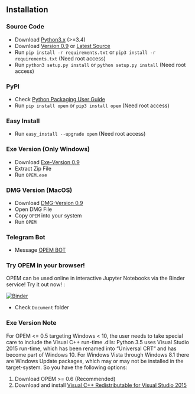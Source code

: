 ## Installation		

### Source Code
- Download [Python3.x](https://www.python.org/downloads/) (>=3.4)
- Download [Version 0.9](https://github.com/ecsim/opem/archive/v0.9.zip) or [Latest Source ](https://github.com/ecsim/opem/archive/master.zip)
- Run `pip install -r requirements.txt` or `pip3 install -r requirements.txt` (Need root access)
- Run `python3 setup.py install` or `python setup.py install` (Need root access)				

### PyPI


- Check [Python Packaging User Guide](https://packaging.python.org/installing/)     
- Run `pip install opem` or `pip3 install opem` (Need root access)

### Easy Install

- Run `easy_install --upgrade opem` (Need root access)


### Exe Version (Only Windows)
- Download [Exe-Version 0.9](https://www.dropbox.com/s/if22p5mofl7s2oh/OPEM%28v0.9%29.zip?dl=00)
- Extract Zip File
- Run `OPEM.exe`


### DMG Version (MacOS)
- Download [DMG-Version 0.9](https://www.dropbox.com/s/86f25jvciq2g7qf/OPEM%28v0.9%29.dmg?dl=0)
- Open DMG File
- Copy `OPEM` into your system
- Run `OPEM`


### Telegram Bot
- Message [OPEM BOT](https://t.me/opembot)


### Try OPEM in your browser!
OPEM can be used online in interactive Jupyter Notebooks via the Binder service! Try it out now! :	


[![Binder](https://mybinder.org/badge_logo.svg)](https://mybinder.org/v2/gh/ECSIM/opem/master)

* Check `Document` folder 



### Exe Version Note
For OPEM <= 0.5 targeting Windows < 10, the user needs to take special care to include the Visual C++ run-time .dlls: Python 3.5 uses Visual Studio 2015 run-time, which has been renamed into “Universal CRT“ and has become part of Windows 10. For Windows Vista through Windows 8.1 there are Windows Update packages, which may or may not be installed in the target-system. So you have the following options:

1. Download OPEM >= 0.6 (Recommended)
2. Download and install [Visual C++ Redistributable for Visual Studio 2015](https://www.microsoft.com/en-us/download/details.aspx?id=48145)